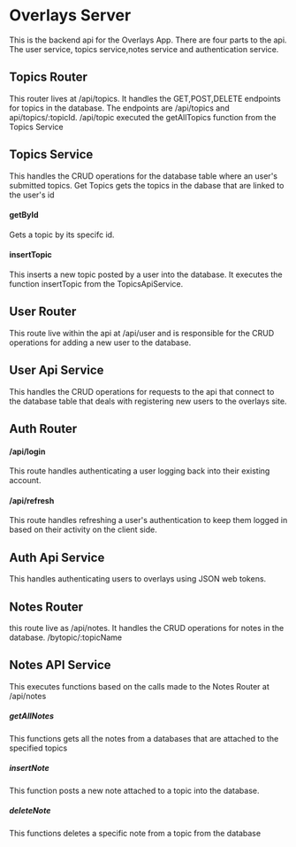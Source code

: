 # Overlays Server

This is the backend api for the Overlays App.
There are four parts to the api.
The user service, topics service,notes service and authentication service.

## Topics Router
This router lives at /api/topics.
It handles the GET,POST,DELETE endpoints for topics in the database.
The endpoints are /api/topics and api/topics/:topicId.
/api/topic executed the getAllTopics function from the Topics Service



## Topics Service
This handles the CRUD operations for the database table where an user's submitted topics.
Get Topics gets the topics in the dabase that are linked to the user's id

#### getById 
Gets a topic by its specifc id. 
#### insertTopic 
This inserts a new topic posted by a user into the database. It executes the function insertTopic from the TopicsApiService.


## User Router
This route live within the api at /api/user and is responsible for the CRUD operations for adding a new user to the database.



## User Api Service
This handles the CRUD operations for requests to the api that connect to the database table that deals with registering new users to the overlays site.


## Auth Router
#### /api/login
This route handles authenticating a user logging back into their existing account.

#### /api/refresh
This route handles refreshing a user's authentication to keep them logged in based on their activity on the client side.


## Auth Api Service
This handles authenticating users to overlays using JSON web tokens.

## Notes Router
this route live as /api/notes. It handles the CRUD operations for notes in the database.
/bytopic/:topicName

## Notes API Service
This executes functions based on the calls made to the Notes Router at /api/notes

##### getAllNotes
This functions gets all the notes from a databases that are attached to the specified topics

##### insertNote
This function posts a new note attached to a topic into the database.

##### deleteNote
This functions deletes a specific note from a topic from the database
